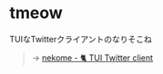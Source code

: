 # tmeow

TUIなTwitterクライアントのなりそこね

> → [nekome - 🐈 TUI Twitter client](https://github.com/arrow2nd/nekome)
